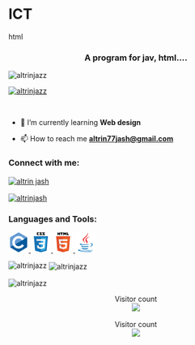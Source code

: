 # ICT
html
<h3 align="center">A program for jav, html....</h3>

<p align="left"> <img src="https://komarev.com/ghpvc/?username=altrinjazz&label=Profile%20views&color=0e75b6&style=flat" alt="altrinjazz" /> </p>

<p align="left"> <a href="https://github.com/ryo-ma/github-profile-trophy"><img src="https://github-profile-trophy.vercel.app/?username=altrinjazz" alt="altrinjazz" /></a> </p>

<p align="left"> <a href="https://twitter.com/" target="blank"><img src="https://img.shields.io/twitter/follow/?logo=twitter&style=for-the-badge" alt="" /></a> </p>

- 🌱 I’m currently learning **Web design**

- 📫 How to reach me **altrin77jash@gmail.com**

<h3 align="left">Connect with me:</h3>

<p align="left">

<a href="https://fb.com/altrin jash" target="blank"><img align="center" src="https://raw.githubusercontent.com/rahuldkjain/github-profile-readme-generator/master/src/images/icons/Social/facebook.svg" alt="altrin jash" height="30" width="40" /></a>

<a href="https://instagram.com/altrinjash" target="blank"><img align="center" src="https://raw.githubusercontent.com/rahuldkjain/github-profile-readme-generator/master/src/images/icons/Social/instagram.svg" alt="altrinjash" height="30" width="40" /></a>

</p>

<h3 align="left">Languages and Tools:</h3>

<p align="left"> <a href="https://www.cprogramming.com/" target="_blank" rel="noreferrer"> <img src="https://raw.githubusercontent.com/devicons/devicon/master/icons/c/c-original.svg" alt="c" width="40" height="40"/> </a> <a href="https://www.w3schools.com/css/" target="_blank" rel="noreferrer"> <img src="https://raw.githubusercontent.com/devicons/devicon/master/icons/css3/css3-original-wordmark.svg" alt="css3" width="40" height="40"/> </a> <a href="https://www.w3.org/html/" target="_blank" rel="noreferrer"> <img src="https://raw.githubusercontent.com/devicons/devicon/master/icons/html5/html5-original-wordmark.svg" alt="html5" width="40" height="40"/> </a> <a href="https://www.java.com" target="_blank" rel="noreferrer"> <img src="https://raw.githubusercontent.com/devicons/devicon/master/icons/java/java-original.svg" alt="java" width="40" height="40"/> </a> </p>

<p><img align="left" src="https://github-readme-stats.vercel.app/api/top-langs?username=altrinjazz&show_icons=true&locale=en&layout=compact" alt="altrinjazz" /></p>

<p>&nbsp;<img align="center" src="https://github-readme-stats.vercel.app/api?username=altrinjazz&show_icons=true&locale=en" alt="altrinjazz" /></p>

<p><img align="center" src="https://github-readme-streak-stats.herokuapp.com/?user=altrinjazz&" alt="altrinjazz" /></p>

<p align="center"> 
  Visitor count<br>
  <img src="https://profile-counter.glitch.me/insolitum/count.svg" />
</p>
<p align="center"> 
  Visitor count<br>
  <img src="https://profile-counter.glitch.me/insolitum/count.svg" />
</p>
